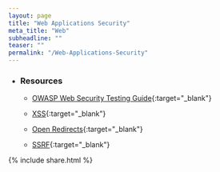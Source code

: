 ```yaml
---
layout: page
title: "Web Applications Security"
meta_title: "Web"
subheadline: ""
teaser: ""
permalink: "/Web-Applications-Security"
---
```



* ### Resources

  * [OWASP Web Security Testing Guide](https://www.owasp.org/images/1/19/OTGv4.pdf){:target="_blank"}
  
  * [XSS](https://hacking-resources.com/XSS){:target="_blank"}
  
  * [Open Redirects](/Open-Redirects){:target="_blank"}
  
  * [SSRF](https://hacking-resources.com/SSRF){:target="_blank"}
  
  
{% include share.html %}
